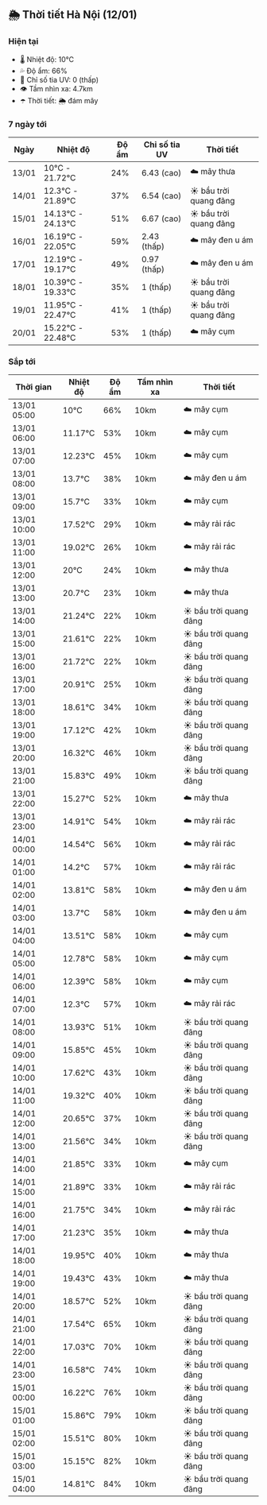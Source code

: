 ## 🌦️ Thời tiết Hà Nội (12/01)

### Hiện tại

- 🌡️ Nhiệt độ: 10℃
- 💦 Độ ẩm: 66%
- 🌟 Chỉ số tia UV: 0 (thấp)
- 👁️ Tầm nhìn xa: 4.7km
- ☂️ Thời tiết: 🌦️ đám mây

### 7 ngày tới

| Ngày | Nhiệt độ | Độ ẩm | Chỉ số tia UV | Thời tiết |
| --- | --- | --- | --- | --- |
| 13/01 | 10℃ - 21.72℃ | 24% | 6.43 (cao) | ☁️ mây thưa |
| 14/01 | 12.3℃ - 21.89℃ | 37% | 6.54 (cao) | ☀️ bầu trời quang đãng |
| 15/01 | 14.13℃ - 24.13℃ | 51% | 6.67 (cao) | ☀️ bầu trời quang đãng |
| 16/01 | 16.19℃ - 22.05℃ | 59% | 2.43 (thấp) | ☁️ mây đen u ám |
| 17/01 | 12.19℃ - 19.17℃ | 49% | 0.97 (thấp) | ☁️ mây đen u ám |
| 18/01 | 10.39℃ - 19.33℃ | 35% | 1 (thấp) | ☀️ bầu trời quang đãng |
| 19/01 | 11.95℃ - 22.47℃ | 41% | 1 (thấp) | ☀️ bầu trời quang đãng |
| 20/01 | 15.22℃ - 22.48℃ | 53% | 1 (thấp) | ☁️ mây cụm |

### Sắp tới

| Thời gian | Nhiệt độ | Độ ẩm | Tầm nhìn xa | Thời tiết |
| --- | --- | --- | --- | --- |
| 13/01 05:00 | 10℃ | 66% | 10km | ☁️ mây cụm |
| 13/01 06:00 | 11.17℃ | 53% | 10km | ☁️ mây cụm |
| 13/01 07:00 | 12.23℃ | 45% | 10km | ☁️ mây cụm |
| 13/01 08:00 | 13.7℃ | 38% | 10km | ☁️ mây đen u ám |
| 13/01 09:00 | 15.7℃ | 33% | 10km | ☁️ mây cụm |
| 13/01 10:00 | 17.52℃ | 29% | 10km | ☁️ mây rải rác |
| 13/01 11:00 | 19.02℃ | 26% | 10km | ☁️ mây rải rác |
| 13/01 12:00 | 20℃ | 24% | 10km | ☁️ mây thưa |
| 13/01 13:00 | 20.7℃ | 23% | 10km | ☁️ mây thưa |
| 13/01 14:00 | 21.24℃ | 22% | 10km | ☀️ bầu trời quang đãng |
| 13/01 15:00 | 21.61℃ | 22% | 10km | ☀️ bầu trời quang đãng |
| 13/01 16:00 | 21.72℃ | 22% | 10km | ☀️ bầu trời quang đãng |
| 13/01 17:00 | 20.91℃ | 25% | 10km | ☀️ bầu trời quang đãng |
| 13/01 18:00 | 18.61℃ | 34% | 10km | ☀️ bầu trời quang đãng |
| 13/01 19:00 | 17.12℃ | 42% | 10km | ☀️ bầu trời quang đãng |
| 13/01 20:00 | 16.32℃ | 46% | 10km | ☀️ bầu trời quang đãng |
| 13/01 21:00 | 15.83℃ | 49% | 10km | ☀️ bầu trời quang đãng |
| 13/01 22:00 | 15.27℃ | 52% | 10km | ☁️ mây thưa |
| 13/01 23:00 | 14.91℃ | 54% | 10km | ☁️ mây rải rác |
| 14/01 00:00 | 14.54℃ | 56% | 10km | ☁️ mây rải rác |
| 14/01 01:00 | 14.2℃ | 57% | 10km | ☁️ mây rải rác |
| 14/01 02:00 | 13.81℃ | 58% | 10km | ☁️ mây đen u ám |
| 14/01 03:00 | 13.7℃ | 58% | 10km | ☁️ mây đen u ám |
| 14/01 04:00 | 13.51℃ | 58% | 10km | ☁️ mây cụm |
| 14/01 05:00 | 12.78℃ | 58% | 10km | ☁️ mây cụm |
| 14/01 06:00 | 12.39℃ | 58% | 10km | ☁️ mây cụm |
| 14/01 07:00 | 12.3℃ | 57% | 10km | ☁️ mây rải rác |
| 14/01 08:00 | 13.93℃ | 51% | 10km | ☀️ bầu trời quang đãng |
| 14/01 09:00 | 15.85℃ | 45% | 10km | ☀️ bầu trời quang đãng |
| 14/01 10:00 | 17.62℃ | 43% | 10km | ☀️ bầu trời quang đãng |
| 14/01 11:00 | 19.32℃ | 40% | 10km | ☀️ bầu trời quang đãng |
| 14/01 12:00 | 20.65℃ | 37% | 10km | ☀️ bầu trời quang đãng |
| 14/01 13:00 | 21.56℃ | 34% | 10km | ☀️ bầu trời quang đãng |
| 14/01 14:00 | 21.85℃ | 33% | 10km | ☁️ mây cụm |
| 14/01 15:00 | 21.89℃ | 33% | 10km | ☁️ mây rải rác |
| 14/01 16:00 | 21.75℃ | 34% | 10km | ☁️ mây rải rác |
| 14/01 17:00 | 21.23℃ | 35% | 10km | ☁️ mây thưa |
| 14/01 18:00 | 19.95℃ | 40% | 10km | ☁️ mây thưa |
| 14/01 19:00 | 19.43℃ | 43% | 10km | ☁️ mây thưa |
| 14/01 20:00 | 18.57℃ | 52% | 10km | ☀️ bầu trời quang đãng |
| 14/01 21:00 | 17.54℃ | 65% | 10km | ☀️ bầu trời quang đãng |
| 14/01 22:00 | 17.03℃ | 70% | 10km | ☀️ bầu trời quang đãng |
| 14/01 23:00 | 16.58℃ | 74% | 10km | ☀️ bầu trời quang đãng |
| 15/01 00:00 | 16.22℃ | 76% | 10km | ☀️ bầu trời quang đãng |
| 15/01 01:00 | 15.86℃ | 79% | 10km | ☀️ bầu trời quang đãng |
| 15/01 02:00 | 15.51℃ | 80% | 10km | ☀️ bầu trời quang đãng |
| 15/01 03:00 | 15.15℃ | 82% | 10km | ☀️ bầu trời quang đãng |
| 15/01 04:00 | 14.81℃ | 84% | 10km | ☀️ bầu trời quang đãng |
